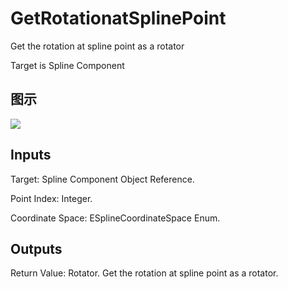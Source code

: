 # GetRotationatSplinePoint

Get the rotation at spline point as a rotator

Target is Spline Component

## 图示

![]($-20221218-21005486.png)

## Inputs

Target: Spline Component Object Reference.

Point Index: Integer.

Coordinate Space: ESplineCoordinateSpace Enum.  

## Outputs

Return Value: Rotator. Get the rotation at spline point as a rotator.

